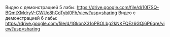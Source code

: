 Видео с демонстрацией 5 лабы: https://drive.google.com/file/d/10I7SQ-BQmtXMdryV-CWUe8hCoTybl0Fh/view?usp=sharing
Видео с демонстрацией 6 лабы: https://drive.google.com/file/d/1GkbnX31oPBOLbg2kNKFQEz6GQi6P6qre/view?usp=sharing
